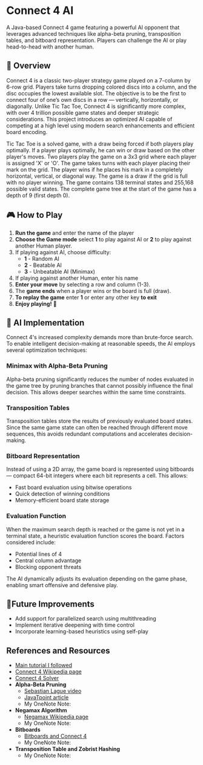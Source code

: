 # Connect 4 AI

A Java-based Connect 4 game featuring a powerful AI opponent that leverages advanced techniques like alpha-beta pruning, transposition tables, and bitboard representation. Players can challenge the AI or play head-to-head with another human.

## 🚀 Overview 

Connect 4 is a classic two-player strategy game played on a 7-column by 6-row grid. Players take turns dropping colored discs into a column, and the disc occupies the lowest available slot. The objective is to be the first to connect four of one’s own discs in a row — vertically, horizontally, or diagonally.
Unlike Tic Tac Toe, Connect 4 is significantly more complex, with over 4 trillion possible game states and deeper strategic considerations. This project introduces an optimized AI capable of competing at a high level using modern search enhancements and efficient board encoding.

Tic Tac Toe is a solved game, with a draw being forced if both players play optimally. If a player plays optimally, he can win or draw based on the other player's moves. Two players play the game on a 3x3 grid where each player is assigned 'X' or 'O'. The game takes turns with each player placing their mark on the grid. The player wins if he places his mark in a completely horizontal, vertical, or diagonal way. The game is a draw if the grid is full with no player winning. The game contains 138 terminal states and 255,168 possible valid states. The complete game tree at the start of the game has a depth of 9 (first depth 0).

## 🎮 How to Play 

1. **Run the game** and enter the name of the player
2. **Choose the Game mode** select **1** to play against AI or **2** to play against another Human player.
3. If playing against AI, choose difficulty:  
   - **1** - Random AI 
   - **2** - Beatable AI  
   - **3** - Unbeatable AI (Minimax)
4. If playing against another Human, enter his name
5. **Enter your move** by selecting a row and column (1-3).
6. The **game ends** when a player wins or the board is full (draw).
7. **To replay the game** enter **1** or enter any other key **to exit**
8. **Enjoy playing!** 🎉

## :robot: AI Implementation

Connect 4's increased complexity demands more than brute-force search. To enable intelligent decision-making at reasonable speeds, the AI employs several optimization techniques:

### Minimax with Alpha-Beta Pruning
Alpha-beta pruning significantly reduces the number of nodes evaluated in the game tree by pruning branches that cannot possibly influence the final decision. This allows deeper searches within the same time constraints.

### Transposition Tables
Transposition tables store the results of previously evaluated board states. Since the same game state can often be reached through different move sequences, this avoids redundant computations and accelerates decision-making.

### Bitboard Representation
Instead of using a 2D array, the game board is represented using bitboards — compact 64-bit integers where each bit represents a cell. This allows:
- Fast board evaluation using bitwise operations
- Quick detection of winning conditions
- Memory-efficient board state storage

### Evaluation Function
When the maximum search depth is reached or the game is not yet in a terminal state, a heuristic evaluation function scores the board. Factors considered include:
- Potential lines of 4
- Central column advantage
- Blocking opponent threats

The AI dynamically adjusts its evaluation depending on the game phase, enabling smart offensive and defensive play.

## 📌Future Improvements
- Add support for parallelized search using multithreading
- Implement iterative deepening with time control
- Incorporate learning-based heuristics using self-play

## References and Resources
- [Main tutorial I followed](http://blog.gamesolver.org/solving-connect-four/01-introduction/)
- [Connect 4 Wikipedia page](https://en.wikipedia.org/wiki/Connect_Four)
- [Connect 4 Solver](https://connect4.gamesolver.org/)
- **Alpha-Beta Pruning**
  - [Sebastian Lague video](https://www.youtube.com/watch?v=l-hh51ncgDI)
  - [JavaTpoint article](https://www.javatpoint.com/ai-alpha-beta-pruning)
  - My OneNote Note:
- **Negamax Algorithm**
  - [Negamax Wikipedia page](https://en.wikipedia.org/wiki/Negamax)
  - My OneNote Note:
- **Bitboards**
  - [Bitboards and Connect 4](https://github.com/denkspuren/BitboardC4/blob/master/BitboardDesign.md)
  - My OneNote Note:
- **Transposition Table and Zobrist Hashing**
  - My OneNote Note: 















